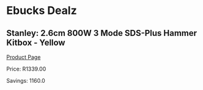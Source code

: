 
# Ebucks Dealz
## Stanley: 2.6cm 800W 3 Mode SDS-Plus Hammer Kitbox - Yellow
[Product Page](https://www.ebucks.com/web/shop/productSelected.do?prodId=470777962&catId=717324798)

Price: R1339.00

Savings: 1160.0


	